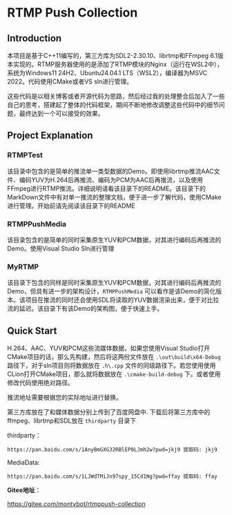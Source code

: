 # RTMP Push Collection

## Introduction

本项目是基于C++11编写的，第三方库为SDL2-2.30.10、librtmp和FFmpeg 6.1版本实现的。RTMP服务器使用的是添加了RTMP模块的Nginx（运行在WSL2中），系统为Windows11 24H2、Ubuntu24.04.1 LTS（WSL2），编译器为MSVC 2022。代码使用CMake或者VS sln进行管理。

这些代码是以相关博客或者开源代码为思路，然后经过我的处理整合后加入了一些自己的思考，搭建起了整体的代码框架，期间不断地修改调整这些代码中的细节问题，最终达到一个可以接受的效果。



## Project Explanation

### RTMPTest

该目录中包含的是简单的推流单一类型数据的Demo。即使用librtmp推流AAC文件、编码YUV为H.264后再推流、编码为PCM为AAC后再推流，以及使用FFmpeg进行RTMP推流。详细说明请看该目录下的README。该目录下的MarkDown文件中有对单一推流的整理文档，便于进一步了解代码，使用CMake进行管理。开始前请先阅读该目录下的README



### RTMPPushMedia

该目录包含的是简单的同时采集原生YUV和PCM数据，对其进行编码后再推流的Demo。使用Visual Studio Sln进行管理



### MyRTMP

该目录下包含的同样是同时采集原生YUV和PCM数据，对其进行编码后再推流的Demo，但具有进一步的架构设计，`RTMPPushMedia` 可以看作是该Demo的简化版本。该项目在推流的同时还会使用SDL将读取的YUV数据渲染出来，便于对比拉流的延迟。该目录下有该Demo的架构图，便于快速上手。





## Quick Start

H.264、AAC、YUV和PCM这些流媒体数据，如果您使用Visual Studio打开CMake项目的话，那么先构建，然后将这两份文件放在 `.\out\build\x64-Debug` 路径下，对于sln项目则将数据放在 `.h\.cpp` 文件的同级路径下。若您使用使用CLion打开CMake项目，那么就将数据放在 `.\cmake-build-debug` 下。或者使用修改代码使用绝对路径。

推流地址需要根据您的实际地址进行替换。



第三方库放在了和媒体数据分别上传到了百度网盘中. 下载后将第三方库中的ffmpeg、librtmp和SDL放在 `thirdparty` 目录下



thirdparty：

```
https://pan.baidu.com/s/1AnyBmGXG32RBlEP0LJmh2w?pwd=jkj9 提取码: jkj9 
```



MediaData:

```
https://pan.baidu.com/s/1LJWdTMiJn97spy_15Cd1Ng?pwd=ffay 提取码: ffay 
```





**Gitee地址**：

https://gitee.com/montybot/rtmppush-collection
